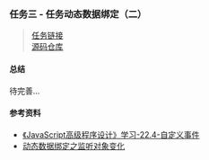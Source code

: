 ### 任务三 - 任务动态数据绑定（二）
> [任务链接](http://ife.baidu.com/course/detail/id/20)  
[源码仓库](https://github.com/DOTA2mm/ife/tree/master/task3)  

#### 总结
待完善...

#### 参考资料
- [《JavaScript高级程序设计》学习-22.4-自定义事件](http://pages.fedt.xin/2016/08/17/%E8%87%AA%E5%AE%9A%E4%B9%89%E4%BA%8B%E4%BB%B6/)
- [动态数据绑定之监听对象变化](http://ife.baidu.com/note/detail/id/302)